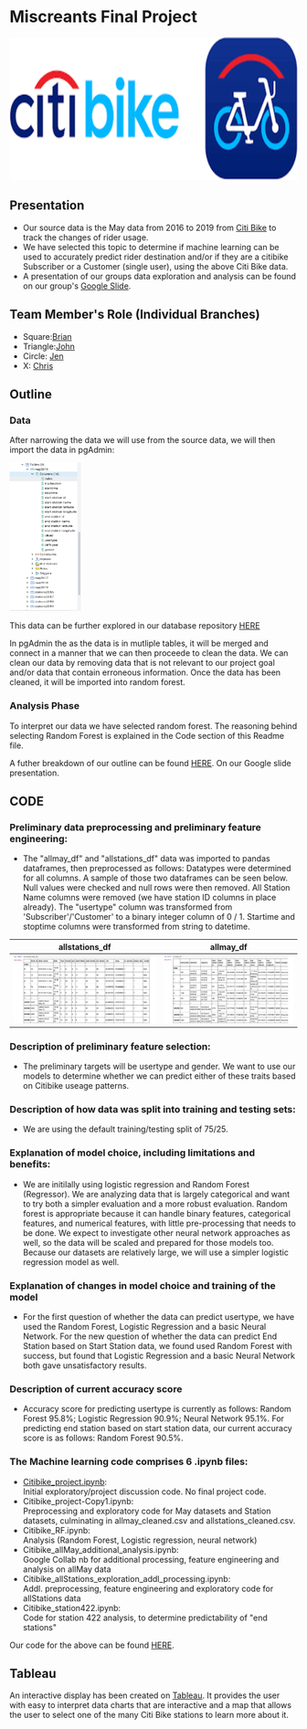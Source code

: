 # Miscreants Final Project #

<img src = "https://github.com/sheepesq/Final_Project/blob/sheepesq_branch/pictures/citibike_img.png" width = "1100" height = "250">



## Presentation ##
- Our source data is the May data from 2016 to 2019 from [Citi Bike](https://s3.amazonaws.com/tripdata/index.html) to track the changes of rider usage.
- We have selected this topic to determine if machine learning can be used to accurately predict rider destination and/or if they are a citibike Subscriber or a Customer (single user), using the above Citi Bike data. 
- A presentation of our groups data exploration and analysis can be found on our group's [Google Slide](https://docs.google.com/presentation/d/1G3FLyjWYwFp6X2XTLSqYK6MztNdIhv8ljfRgmgMvR7E/edit?usp=sharing). 

## Team Member's Role (Individual Branches) ##
- Square:[Brian](https://github.com/sheepesq/Final_Project/tree/sheepesq_branch)
- Triangle:[John](https://github.com/sheepesq/Final_Project/tree/JohnRamonetti_branch)  
- Circle: [Jen](https://github.com/sheepesq/Final_Project/tree/azarowj_branch)
- X: [Chris](https://github.com/sheepesq/Final_Project/tree/cgruns4_branch)

## Outline ## 

###  Data  ### 
After narrowing the data we will use from the source data, we will then import the data in pgAdmin:

<img src = "https://raw.githubusercontent.com/sheepesq/Final_Project/sheepesq_branch/pictures/pg_admin.png" width = "125" height = "260">

This data can be further explored in our database repository [HERE](https://github.com/sheepesq/Final_Project/tree/azarowj_branch/Database) 

In pgAdmin the as the data is in mutliple tables, it will be merged and connect in a manner that we can then proceede to clean the data. We can clean our data by removing data that is not relevant to our project goal and/or data that contain erroneous information. Once the data has been cleaned, it will be imported into random forest. 

### Analysis Phase ###
To interpret our data we have selected random forest. The reasoning behind selecting Random Forest is explained in the Code section of this Readme file. 

A futher breakdown of our outline can be found [HERE](https://docs.google.com/presentation/d/1R1OLPFjdf9XXZaw83_yAC0UdfwkrlQ2RYni-C662-nk/edit#slide=id.p). On our Google slide presentation.

## CODE ##
### Preliminary data preprocessing and preliminary feature engineering: ###
  - The "allmay_df" and "allstations_df" data was imported to pandas dataframes, then preprocessed as follows: Datatypes were determined for all columns. A sample of those two dataframes can be seen below. Null values were checked and null rows were then removed.  All Station Name columns were removed (we have station ID columns in place already).  The "usertype" column was transformed from 'Subscriber'/'Customer' to a binary integer column of  0 / 1.  Startime and stoptime columns were transformed from string to datetime.


allstations_df             |  allmay_df
:-------------------------:|:-------------------------:
![](https://github.com/sheepesq/Final_Project/blob/sheepesq_branch/pictures/allstations_df.png)   |  ![](https://github.com/sheepesq/Final_Project/blob/sheepesq_branch/pictures/Allmay_DF.png)

  
### Description of preliminary feature selection: ###
  - The preliminary targets will be usertype and gender.  We want to use our models to determine whether we can predict either of these traits based on Citibike useage patterns.

### Description of how data was split into training and testing sets: ###
  - We are using the default training/testing split of 75/25.

### Explanation of model choice, including limitations and benefits: ###
  - We are initilally using logistic regression and Random Forest (Regressor).  We are analyzing data that is largely categorical and want to try both a simpler evaluation and a more robust evaluation.  Random forest is appropriate because it can handle binary features, categorical features, and numerical features, with little pre-processing that needs to be done.  We expect to investigate other neural network approaches as well, so the data will be scaled and prepared for those models too.  Because our datasets are relatively large, we will use a simpler logistic regression model as well.

### Explanation of changes in model choice and training of the model
  - For the first question of whether the data can predict usertype, we have used the Random Forest, Logistic Regression and a basic Neural Network.  For the new question of whether the data can predict End Station based on Start Station data, we found used Random Forest with success, but found that Logistic Regression and a basic Neural Network both gave unsatisfactory results.
### Description of current accuracy score
  - Accuracy score for predicting usertype is currently as follows: Random Forest 95.8%; Logistic Regression 90.9%; Neural Network 95.1%.  For predicting end station based on start station data, our current accuracy score is as follows:  Random Forest 90.5%.

### The Machine learning code comprises 6 .ipynb files:
  - [Citibike_project.ipynb](Citibike_project.ipynb):  
Initial exploratory/project discussion code. No final project code.
  - Citibike_project-Copy1.ipynb:  
Preprocessing and exploratory code for May datasets and Station datasets, culminating in allmay_cleaned.csv and allstations_cleaned.csv.
  - Citibike_RF.ipynb:  
Analysis (Random Forest, Logistic regression, neural network)
  - Citibike_allMay_additional_analysis.ipynb:  
Google Collab nb for additional processing, feature engineering and analysis on allMay data
  - Citibike_allStations_exploration_addl_processing.ipynb:  
Addl. preprocessing, feature engineering and exploratory code for allStations data
  - Citibike_station422.ipynb:  
Code for station 422 analysis, to determine predictability of "end stations"

Our code for the above can be found [HERE](https://github.com/sheepesq/Final_Project/blob/JohnRamonetti_branch/Citibike_project-Copy1.ipynb). 

## Tableau ##
An interactive display has been created on [Tableau](https://public.tableau.com/app/profile/christopher.grunsfeld/viz/Citibike-FinalProject/NYCCITBIKEDASHBOARDMAIN?publish=yes). It provides the user with easy to interpret data charts that are interactive and a map that allows the user to select one of the many Citi Bike stations to learn more about it. 


